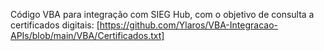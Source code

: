 

Código VBA para integração com SIEG Hub, com o objetivo de consulta a certificados digitais:
[https://github.com/Ylaros/VBA-Integracao-APIs/blob/main/VBA/Certificados.txt]
